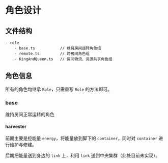 # 角色设计

## 文件结构

```role
- role
    - base.ts           // 维持房间运转角色组
    - remote.ts         // 跨房间角色组
    - KingAndQueen.ts   // 房间物流、资源共享角色组
```

## 角色信息

所有的角色均继承 `Role`，只需重写 `Role` 的方法即可。

### base

维持房间正常运转的角色

#### harvester

前期主要是挖能量 `energy`，将能量放到脚下的 `container`，同时对 `container` 进行维护与修建。

后期把能量送到身边的 `link` 上，利用 `link` 送到中央集群（此处目前未实现）。
